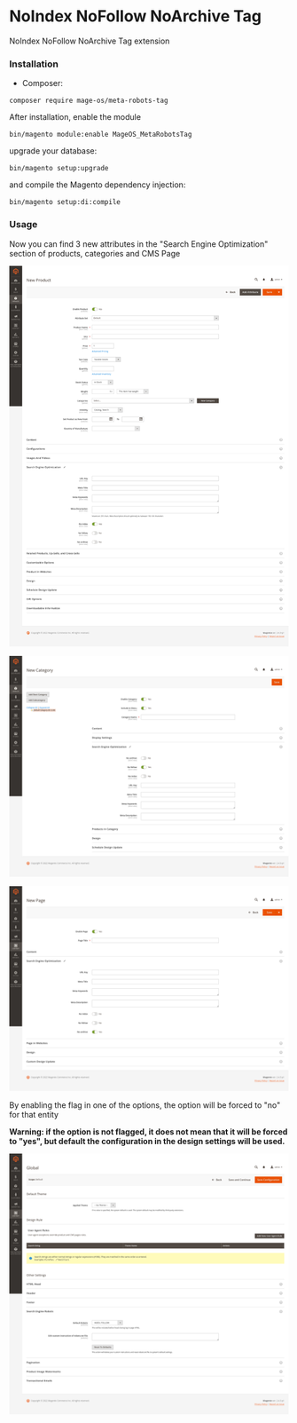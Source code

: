 # NoIndex NoFollow NoArchive Tag
NoIndex NoFollow NoArchive Tag extension

### Installation
- Composer:
```
composer require mage-os/meta-robots-tag
```

After installation, enable the module
```
bin/magento module:enable MageOS_MetaRobotsTag
```
upgrade your database:
```
bin/magento setup:upgrade
```
and compile the Magento dependency injection:
```
bin/magento setup:di:compile
```

### Usage
Now you can find 3 new attributes in the "Search Engine Optimization" section of products, categories and CMS Page

![img.png](img.png)

![img_1.png](img_1.png)

![img_2.png](img_2.png)

By enabling the flag in one of the options, the option will be forced to "no" for that entity

**Warning: if the option is not flagged, it does not mean that it will be forced to "yes", but default the configuration in the design settings will be used.**

![img_3.png](img_3.png)
